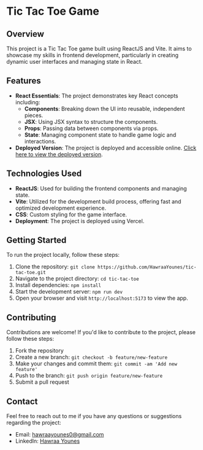 # Tic Tac Toe Game

## Overview

This project is a Tic Tac Toe game built using ReactJS and Vite. It aims to showcase my skills in frontend development, particularly in creating dynamic user interfaces and managing state in React.

## Features

- **React Essentials**: The project demonstrates key React concepts including:
  - **Components**: Breaking down the UI into reusable, independent pieces.
  - **JSX**: Using JSX syntax to structure the components.
  - **Props**: Passing data between components via props.
  - **State**: Managing component state to handle game logic and interactions.
- **Deployed Version**: The project is deployed and accessible online. [Click here to view the deployed version](https://tic-tac-toe-six-gules.vercel.app/).

## Technologies Used

- **ReactJS**: Used for building the frontend components and managing state.
- **Vite**: Utilized for the development build process, offering fast and optimized development experience.
- **CSS**: Custom styling for the game interface.
- **Deployment**: The project is deployed using Vercel.

## Getting Started

To run the project locally, follow these steps:

1. Clone the repository: `git clone https://github.com/HawraaYounes/tic-tac-toe.git`
2. Navigate to the project directory: `cd tic-tac-toe`
3. Install dependencies: `npm install`
4. Start the development server: `npm run dev`
5. Open your browser and visit `http://localhost:5173` to view the app.

## Contributing

Contributions are welcome! If you'd like to contribute to the project, please follow these steps:

1. Fork the repository
2. Create a new branch: `git checkout -b feature/new-feature`
3. Make your changes and commit them: `git commit -am 'Add new feature'`
4. Push to the branch: `git push origin feature/new-feature`
5. Submit a pull request

## Contact

Feel free to reach out to me if you have any questions or suggestions regarding the project:

- Email: [hawraayounes0@gmail.com](mailto:hawraayounes0@gmail.com)
- LinkedIn: [Hawraa Younes](https://www.linkedin.com/in/hawraa-younes-a05b33233/)
